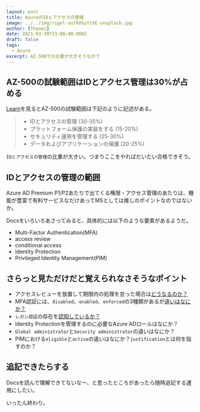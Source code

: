 ```yaml
---
layout: post
title: AzureのIDとアクセスの管理
image: ../../img/rigel-oufkOSyYcXE-unsplash.jpg
author: [Thanai]
date: 2021-03-30T23:00:00.000Z
draft: false
tags:
  - Azure
excerpt: AZ-500での比重が大きそうなので
---
```


<!-- prettier-ignore-start -->

## AZ-500の試験範囲はIDとアクセス管理は30%が占める

[Learn](https://docs.microsoft.com/en-us/learn/certifications/exams/az-500)を見るとAZ-500の試験範囲は下記のように記述がある。

> - IDとアクセスの管理 (30-35%)
> - プラットフォーム保護の実装をする (15-20%)
> - セキュリティ運用を管理する (25-30%)
> - データおよびアプリケーションの保護 (20-25%)

`IDとアクセスの管理`の比重が大きい。つまりここをやればだいたい合格できそう。

## IDとアクセスの管理の範囲

Azure AD Premium P1/P2あたりで出てくる権限・アクセス管理のあたりは、機能が豊富で有料サービスなだけあってMSとしては推しのポイントなのではないか。

Docsをいろいろあさってみると、具体的には以下のような要素があるようだ。

- Multi-Factor Authentication(MFA)
- access review
- conditional access
- Identity Protection
- Privileged Identity Management(PIM)

## さらっと見ただけだと覚えられなさそうなポイント

- アクセスレビューを放置して期限内の処理を怠った場合は[どうなるのか？](https://docs.microsoft.com/ja-jp/azure/active-directory/privileged-identity-management/pim-how-to-start-security-review#upon-completion-settings)
- MFA認証には、`disabled`、`enabled`、`enforced`の3種類があるが[違いはなにか？](https://docs.microsoft.com/ja-jp/azure/active-directory/authentication/howto-mfa-userstates)
- `レガシ認証`の存在を[認知しているか？](https://docs.microsoft.com/ja-jp/azure/active-directory/conditional-access/block-legacy-authentication#legacy-authentication-protocols)
- Identity Protectionを管理するのに必要なAzure ADロールはなにか？
- `Global administrator`と`Security administrator`の違いはなにか？
- PIMにおける`eligible`と`active`の違いはなにか？`justification`とは何を指すのか？

## 追記できたらする

Docsを読んで理解できてないなー、と思ったところがあったら随時追記する運用にしたい。

いったん終わり。

<!-- prettier-ignore-end -->
